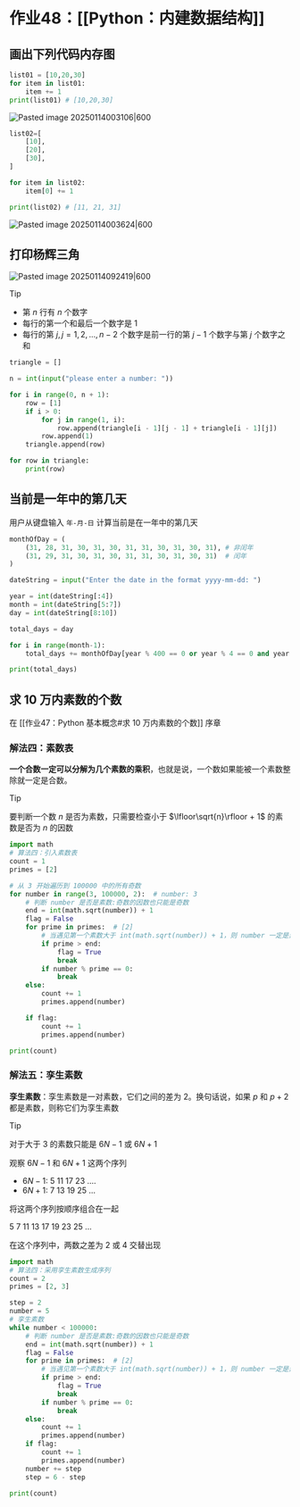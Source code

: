 # 作业48：[[Python：内建数据结构]]

## 画出下列代码内存图

```python
list01 = [10,20,30]
for item in list01:
	item += 1
print(list01) # [10,20,30]
```

![Pasted image 20250114003106|600](http://cdn.jsdelivr.net/gh/duyupeng36/images@master/obsidian/1755788680647-633f977a7c2e447aa9d6332569a6a25f.png)

```python
list02=[
	[10],
	[20],
	[30],
]

for item in list02:
	item[0] += 1

print(list02) # [11, 21, 31]
```

![Pasted image 20250114003624|600](http://cdn.jsdelivr.net/gh/duyupeng36/images@master/obsidian/1755788680647-033bc3b72cf64395a17d4d0dcbcc4146.png)

## 打印杨辉三角

![Pasted image 20250114092419|600](http://cdn.jsdelivr.net/gh/duyupeng36/images@master/obsidian/1755788680647-b7091bac30e7484c9ce1a41464f6e8a9.png)

> [!tip] 
> 
> + 第 $n$ 行有 $n$ 个数字
> + 每行的第一个和最后一个数字是 $1$
> + 每行的第 $j, j=1,2,...,n-2$ 个数字是前一行的第 $j-1$ 个数字与第 $j$ 个数字之和   

```python
triangle = []

n = int(input("please enter a number: "))

for i in range(0, n + 1):
    row = [1]
    if i > 0:
        for j in range(1, i):
            row.append(triangle[i - 1][j - 1] + triangle[i - 1][j])
        row.append(1)
    triangle.append(row)

for row in triangle:
    print(row)
```

## 当前是一年中的第几天

用户从键盘输入 `年-月-日` 计算当前是在一年中的第几天

```python
monthOfDay = (
    (31, 28, 31, 30, 31, 30, 31, 31, 30, 31, 30, 31), # 非闰年
    (31, 29, 31, 30, 31, 30, 31, 31, 30, 31, 30, 31)  # 闰年
)

dateString = input("Enter the date in the format yyyy-mm-dd: ")

year = int(dateString[:4])
month = int(dateString[5:7])
day = int(dateString[8:10])

total_days = day

for i in range(month-1):
    total_days += monthOfDay[year % 400 == 0 or year % 4 == 0 and year % 100 != 0][i]

print(total_days)
```

## 求 10 万内素数的个数

在 [[作业47：Python 基本概念#求 10 万内素数的个数]] 序章

### 解法四：素数表

**一个合数一定可以分解为几个素数的乘积**，也就是说，一个数如果能被一个素数整除就一定是合数。

> [!tip]
> 要判断一个数 $n$ 是否为素数，只需要检查小于 $\lfloor\sqrt{n}\rfloor + 1$ 的素数是否为 $n$ 的因数
> 
> 

```python
import math
# 算法四：引入素数表
count = 1
primes = [2]

# 从 3 开始遍历到 100000 中的所有奇数
for number in range(3, 100000, 2):  # number: 3
    # 判断 number 是否是素数:奇数的因数也只能是奇数
    end = int(math.sqrt(number)) + 1
    flag = False
    for prime in primes:  # [2]
        # 当遇见第一个素数大于 int(math.sqrt(number)) + 1，则 number 一定是素
        if prime > end:
            flag = True
            break
        if number % prime == 0:
            break
    else:
        count += 1
        primes.append(number)

    if flag:
        count += 1
        primes.append(number)

print(count)
```

### 解法五：孪生素数

**孪生素数**：孪生素数是一对素数，它们之间的差为 $2$。换句话说，如果 $p$  和 $p+2$  都是素数，则称它们为孪生素数

> [!tip]
> 
> 对于大于 $3$ 的素数只能是 $6N-1$ 或 $6N+1$
> 
> 观察 $6N-1$ 和 $6N+1$ 这两个序列
> + $6N-1$: 5 11 17 23 ....
> + $6N+1$: 7 13 19 25 ...
> 
> 将这两个序列按顺序组合在一起
> 
> 5 7 11 13 17 19 23 25 ...
> 
> 在这个序列中，两数之差为 $2$ 或 $4$ 交替出现
>

```python
import math
# 算法四：采用孪生素数生成序列
count = 2
primes = [2, 3]

step = 2
number = 5
# 孪生素数
while number < 100000:
    # 判断 number 是否是素数:奇数的因数也只能是奇数
    end = int(math.sqrt(number)) + 1
    flag = False
    for prime in primes:  # [2]
        # 当遇见第一个素数大于 int(math.sqrt(number)) + 1，则 number 一定是素数
        if prime > end:
            flag = True
            break
        if number % prime == 0:
            break
    else:
        count += 1
        primes.append(number)
    if flag:
        count += 1
        primes.append(number)
    number += step
    step = 6 - step

print(count)
```
